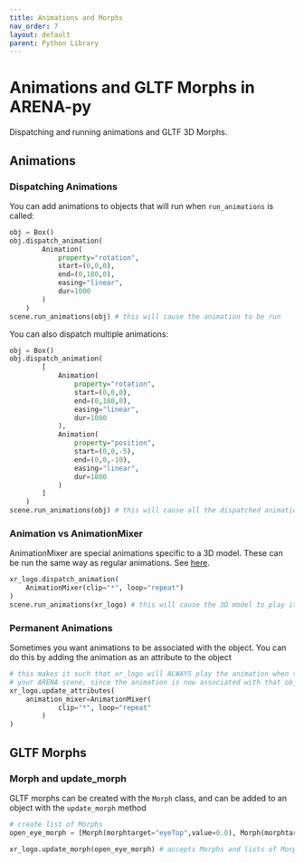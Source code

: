 ```yaml
---
title: Animations and Morphs
nav_order: 7
layout: default
parent: Python Library
---
```


# Animations and GLTF Morphs in ARENA-py

Dispatching and running animations and GLTF 3D Morphs.

##  Animations

### Dispatching Animations
You can add animations to objects that will run when `run_animations` is called:
```python
obj = Box()
obj.dispatch_animation(
        Animation(
            property="rotation",
            start=(0,0,0),
            end=(0,180,0),
            easing="linear",
            dur=1000
        )
    )
scene.run_animations(obj) # this will cause the animation to be run
```
You can also dispatch multiple animations:
```python
obj = Box()
obj.dispatch_animation(
        [
            Animation(
                property="rotation",
                start=(0,0,0),
                end=(0,180,0),
                easing="linear",
                dur=1000
            ),
            Animation(
                property="position",
                start=(0,0,-5),
                end=(0,0,-10),
                easing="linear",
                dur=1000
            )
        ]
    )
scene.run_animations(obj) # this will cause all the dispatched animations to be run
```

### Animation vs AnimationMixer
AnimationMixer are special animations specific to a 3D model. These can be run the same way as regular animations.
See [here](https://github.com/n5ro/aframe-extras/tree/master/src/loaders#animation).
```python
xr_logo.dispatch_animation(
    AnimationMixer(clip="*", loop="repeat")
)
scene.run_animations(xr_logo) # this will cause the 3D model to play its animations
```

### Permanent Animations
Sometimes you want animations to be associated with the object. You can do this by adding the animation as an attribute to the object
```python
# this makes it such that xr_logo will ALWAYS play the animation when someone joins
# your ARENA scene, since the animation is now associated with that object:
xr_logo.update_attributes(
    animation_mixer=AnimationMixer(
            clip="*", loop="repeat"
        )
)
```

## GLTF Morphs

### Morph and update_morph
GLTF morphs can be created with the `Morph` class, and can be added to an object with the `update_morph` method
```python
# create list of Morphs
open_eye_morph = [Morph(morphtarget="eyeTop",value=0.0), Morph(morphtarget="eyeBottom",value=0.0)]

xr_logo.update_morph(open_eye_morph) # accepts Morphs and lists of Morph
```
